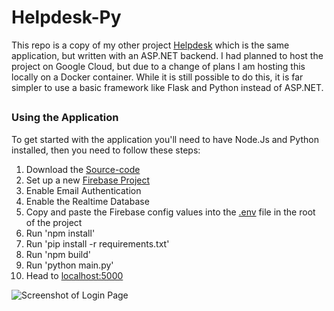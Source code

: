 # Helpdesk-Py
This repo is a copy of my other project [Helpdesk](https://github.com/MattFrench019/Helpdesk) which is the same application, but written with an ASP.NET backend.
I had planned to host the project on Google Cloud, but due to a change of plans I am hosting this locally on a Docker container.
While it is still possible to do this, it is far simpler to use a basic framework like Flask and Python instead of ASP.NET.
<br>
##

### Using the Application
To get started with the application you'll need to have Node.Js and Python installed, then you need to follow these steps:
1. Download the [Source-code](https://github.com/MattFrench019/Helpdesk-Py/archive/master.zip)
2. Set up a new [Firebase Project](https://console.firebase.google.com/)
3. Enable Email Authentication
4. Enable the Realtime Database
5. Copy and paste the Firebase config values into the [.env](https://github.com/MattFrench019/Helpdesk-Py/blob/master/.env) file in the root of the project
6. Run 'npm install'
7. Run 'pip install -r requirements.txt'
8. Run 'npm build'
9. Run 'python main.py'
10. Head to [localhost:5000](https://localhost:5000)

![Screenshot of Login Page](https://github.com/MattFrench019/Helpdesk-Py/blob/master/img/sign_in_page.png)